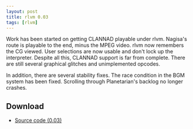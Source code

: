 ```yaml
---
layout: post
title: rlvm 0.03
tags: [rlvm]
---
```


Work has been started on getting CLANNAD playable under rlvm. Nagisa's route is playable to the end, minus the MPEG video. rlvm now remembers the CG viewed.  User selections are now usable and don't lock up the interpreter. Despite all this, CLANNAD support is far from complete. There are still several graphical glitches and unimplemented opcodes.

In addition, there are several stability fixes. The race condition in the BGM system has been fixed. Scrolling through Planetarian's backlog no longer crashes.

<h2>Download</h2>
<ul>
  <li class="sourceicon">
    <a href="http://github.com/eglaysher/rlvm/tarball/release-0.03"
       onClick="pageTracker._trackEvent('Download', 'source-0.3');">
      Source code (0.03)
    </a>
  </li>
</ul>

